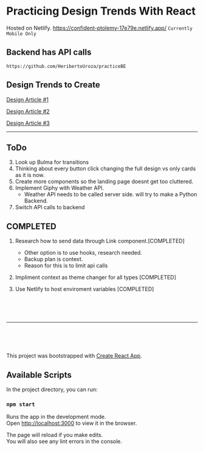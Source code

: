 # Practicing Design Trends With React
Hosted on Netlify. https://confident-ptolemy-17e79e.netlify.app/
`Currently Mobile Only`

## Backend has API calls
`https://github.com/HeribertoUroza/practiceBE`

## Design Trends to Create
[Design Article #1](https://www-webdesignerdepot-com.cdn.ampproject.org/v/s/www.webdesignerdepot.com/2020/02/5-web-design-trends-for-2020-that-are-here-to-stay-with-us/amp/?usqp=mq331AQCKAE%3D&amp_js_v=0.1#referrer=https%3A%2F%2Fwww.google.com&amp_tf=From%20%251%24s&ampshare=https%3A%2F%2Fwww.webdesignerdepot.com%2F2020%2F02%2F5-web-design-trends-for-2020-that-are-here-to-stay-with-us%2F)

[Design Article #2](https://uxplanet.org/top-ui-ux-design-inspiration-85-a2decdf6be13)

[Design Article #3](https://tomkenny.design/articles/10-fantastic-and-creative-web-design-styles/)

<hr />

## ToDo
3. Look up Bulma for transitions
5. Thinking about every button click changing the full design vs only cards as it is now. 
6. Create more components so the landing page doesnt get too cluttered. 
7. Implement Giphy with Weather API.
    - Weather API needs to be called server side. will try to make a Python Backend. 
8. Switch API calls to backend

## COMPLETED
1. Research how to send data through Link component.[COMPLETED]
    - Other option is to use hooks, research needed. 
    - Backup plan is context.
    - Reason for this is to limit api calls
    
2. Impliment context as theme changer for all types [COMPLETED]

4. Use Netlify to host enviroment variables [COMPLETED]

<br/>
<br/>
<br/>

<hr />

<br/>
<br/>
<br/>


This project was bootstrapped with [Create React App](https://github.com/facebook/create-react-app).

## Available Scripts

In the project directory, you can run:

### `npm start`

Runs the app in the development mode.<br />
Open [http://localhost:3000](http://localhost:3000) to view it in the browser.

The page will reload if you make edits.<br />
You will also see any lint errors in the console.
